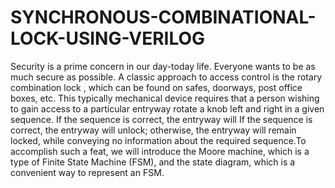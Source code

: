 # SYNCHRONOUS-COMBINATIONAL-LOCK-USING-VERILOG
Security is a prime concern in our day-today life. Everyone wants to be as much secure as possible. A classic approach to access control is the rotary combination lock , which can be found on safes, doorways, post office boxes, etc. This typically mechanical device requires that a person wishing to gain access to a particular entryway rotate a knob left and right in a given sequence. If the sequence is correct, the entryway will If the sequence is correct, the entryway will unlock; otherwise, the entryway will remain locked, while conveying no information about the required sequence.To accomplish such a feat, we will introduce the Moore machine, which is a type of Finite State Machine (FSM), and the state diagram, which is a convenient way to represent an FSM.
